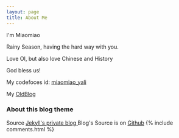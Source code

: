 ```yaml
---
layout: page
title: About Me 
---
```


I'm Miaomiao
<p>
Rainy Season, having the hard way with you.
<p>
Love OI, but also love Chinese and History
<p>
God bless us!
<p>

My codefoces id:
<a target="Other_Links" href="http://codeforces.com/profile/miaomiao_yali"> miaomiao_yali </a>
<p>

My 
<a target="Other_Links" href="http://blog.csdn.net/miaomiao_ymxl"> OldBlog </a>
<p>

<h3> About this blog theme </h3>  
<p>
Source
<a href="/2016/10/jekyll_tutorials1/"> Jekyll's private blog </a>
Blog's Source is on <a target="_blank" href='https://github.com/leopardpan/leopardpan.github.io/'>Github</a> 
{% include comments.html %}

